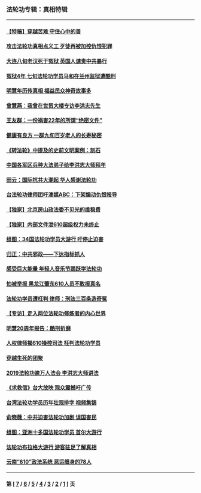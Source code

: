 ### 法轮功专辑：真相特辑
---
#### [【特稿】穿越苦难 守住心中的善](../../pages/nf4389/n13784979.md?11230430) 
#### [攻击法轮功真相点义工 歹徒再被加控仇恨犯罪](../../pages/nf4389/n13601019.md?11230430) 
#### [大连八旬老汉死于冤狱 英国人谴责中共暴行](../../pages/nf4389/n13480118.md?11230430) 
#### [冤狱4年 七旬法轮功学员马和在兰州监狱遭酷刑](../../pages/nf4389/n13304688.md?11230430) 
#### [明慧年历传真相 福益民众神奇故事多](../../pages/nf4389/n13294545.md?11230430) 
#### [曾慧燕：我曾在世贸大楼专访李洪志先生](../../pages/nf4389/n12898729.md?11230430) 
#### [王友群：一份祸害22年的所谓“绝密文件”](../../pages/nf4389/n12871750.md?11230430) 
#### [健康有良方 一群九旬百岁老人的长寿秘密](../../pages/nf4389/n12847475.md?11230430) 
#### [《转法轮》中提及的史前文明案例：刻石](../../pages/nf4389/n12758577.md?11230430) 
#### [中国各军区兵种大法弟子给李洪志大师拜年](../../pages/nf4389/n12750047.md?11230430) 
#### [田云：国际抗共大潮起 华人感谢法轮功](../../pages/nf4389/n12357708.md?11230430) 
#### [台法轮功律师团吁澳媒ABC：下架煽动仇恨报导](../../pages/nf4389/n12279917.md?11230430) 
#### [【独家】北京房山政法委不见光的维稳费](../../pages/nf4389/n12031979.md?11230430) 
#### [【独家】内部文件泄610超级权力未终止](../../pages/nf4389/n12023895.md?11230430) 
#### [组图：34国法轮功学员大游行 吁停止迫害](../../pages/nf4389/n11492658.md?11230430) 
#### [归正：中共邪政——下达指标抓人](../../pages/nf4389/n11474770.md?11230430) 
#### [感受巨大能量 年轻人音乐节踊跃学法轮功](../../pages/nf4389/n11441981.md?11230430) 
#### [怕被举报 黑龙江肇东610人员不敢报真名](../../pages/nf4389/n11436499.md?11230430) 
#### [法轮功学员遭枉判 律师：刑法三百条造奇冤](../../pages/nf4389/n11433943.md?11230430) 
#### [【专访】走入两位法轮功修炼者的内心世界](../../pages/nf4389/n11415623.md?11230430) 
#### [明慧20周年报告：酷刑折磨](../../pages/nf4389/n11387954.md?11230430) 
#### [人权律师揭610操控司法 枉判法轮功学员](../../pages/nf4389/n11313370.md?11230430) 
#### [穿越生死的团聚](../../pages/nf4389/n11258922.md?11230430) 
#### [2019法轮功逾万人法会 李洪志大师讲法](../../pages/nf4389/n11265303.md?11230430) 
#### [《求救信》台大放映 观众震撼吁广传](../../pages/nf4389/n10922251.md?11230430) 
#### [台湾法轮功学员历年壮观排字 视频集锦](../../pages/nf4389/n10878789.md?11230430) 
#### [俞晓薇：中共迫害法轮功加剧 误国害民](../../pages/nf4389/n10859260.md?11230430) 
#### [组图：亚洲十多国法轮功学员 首尔大游行](../../pages/nf4389/n10781149.md?11230430) 
#### [法轮功布拉格大游行 游客驻足了解真相](../../pages/nf4389/n10749360.md?11230430) 
#### [云南“610”政法系统 恶运缠身的78人](../../pages/nf4389/n10747534.md?11230430) 

---
#### 第 [ [7](./7.md?11230430) / [6](./6.md?11230430) / [5](./5.md?11230430) / [4](./4.md?11230430) / [3](./3.md?11230430) / [2](./2.md?11230430) / [1](./1.md?11230430) ] 页
